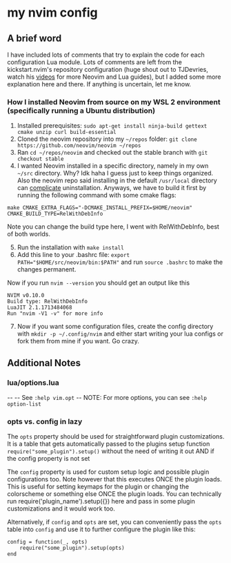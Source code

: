 # my nvim config

## A brief word

I have included lots of comments that try to explain the code for each configuration Lua module. Lots of comments are left from the kickstart.nvim's repository configuration (huge shout out to TJDevries, watch his [videos](https://www.youtube.com/@teej_dv) for more Neovim and Lua guides), but I added some more explanation here and there. If anything is uncertain, let me know.

### How I installed Neovim from source on my WSL 2 environment (specifically running a Ubuntu distribution)

1. Installed prerequisites: `sudo apt-get install ninja-build gettext cmake unzip curl build-essential`
2. Cloned the neovim repository into my `~/repos` folder: `git clone https://github.com/neovim/neovim ~/repos`
3. Ran `cd ~/repos/neovim` and checked out the stable branch with `git checkout stable`
4. I wanted Neovim installed in a specific directory, namely in my own `~/src` directory. Why? Idk haha I guess just to keep things organized. Also the neovim repo said installing in the default `/usr/local` directory can [complicate](https://github.com/neovim/neovim/blob/master/INSTALL.md#install-from-source) uninstallation. Anyways, we have to build it first by running the following command with some cmake flags:

`make CMAKE_EXTRA_FLAGS="-DCMAKE_INSTALL_PREFIX=$HOME/neovim" CMAKE_BUILD_TYPE=RelWithDebInfo`

Note you can change the build type here, I went with RelWithDebInfo, best of both worlds.

5. Run the installation with `make install`
6. Add this line to your .bashrc file: `export PATH="$HOME/src/neovim/bin:$PATH"`
   and run `source .bashrc` to make the changes permanent.

Now if you run `nvim --version` you should get an output like this

```
NVIM v0.10.0
Build type: RelWithDebInfo
LuaJIT 2.1.1713484068
Run "nvim -V1 -v" for more info
```

7. Now if you want some configuration files, create the config directory with `mkdir -p ~/.config/nvim` and either start writing your lua configs or fork them from mine if you want. Go crazy.

## Additional Notes

### lua/options.lua

-- -- See `:help vim.opt`
-- NOTE: For more options, you can see `:help option-list`

### opts vs. config in lazy

The `opts` property should be used for straightforward plugin customizations. It is a table that gets automatically passed to the plugins setup function `require("some_plugin").setup()` without the need of writing it out AND if the config property is not set

The `config` property is used for custom setup logic and possible plugin configurations too. Note however that this executes ONCE the plugin loads. This is useful for setting keymaps for the plugin or changing the colorscheme or something else ONCE the plugin loads. You can technically run require('plugin_name').setup({}) here and pass in some plugin customizations and it would work too.

Alternatively, if `config` and `opts` are set, you can conveniently pass the `opts` table into `config` and use it to further configure the plugin like this:

    config = function(_, opts)
        require("some_plugin").setup(opts)
    end

